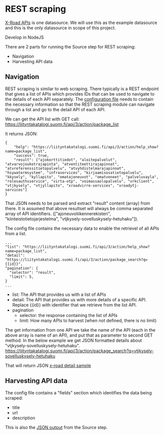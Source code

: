 # REST scraping
[X-Road APIs](https://liityntakatalogi.suomi.fi/api/3/action/package_list) is one datasource. We will use this as the example datasource and this is the only datasource in scope of this project.

Develop in NodeJS

There are 2 parts for running the Source step for REST scraping:
- Navigation
- Harvesting API data

## Navigation
REST scraping is similar to web scraping. There typically is a REST endpoint that gives a list of APIs which provides IDs that can be used to navigate to the details of each API separately.
The [configuration file](sample-x-road.json) needs to contain the necessary information so that the REST scraping module can navigate through a list and go to the detail API of each API.

We can get the API list with GET call: https://liityntakatalogi.suomi.fi/api/3/action/package_list

It returns JSON:

```
{
	"help": "https://liityntakatalogi.suomi.fi/api/3/action/help_show?name=package_list",
	"success": true,
	"result": ["ajokorttitiedot", "aloitepalvelut", "atvarvojoukotrajapinta", "atventiteettirajapinnat", "atvreferenssitietopalvelu", "atvyhdistelmarajapinnat", "hsywatermsystem", "infraservices", "kirjaamisosatietopalvelu", "kkysely", "kyllapito", "omatajoneuvot", "omatveneet", "palveluvayla", "rolesauthsservice", "virta-otp", "voimassaolopalvelu", "vrkclient", "vtjkysely", "vtjyllapito", "xroadvirre-services", "xroadytj-services"]
}
```
That JSON needs to be parsed and extract "result" content (array) from there. It is assumed that above resultset will always be comma separated array of API identifiers. (["ajoneuvoliikennerekisteri", "kiinteistotietojarjestelma", "vtjkysely-sovelluskysely-hetuhaku"]).  

The config file contains the necessary data to enable the retrievel of all APIs from a list.
```
...
"list": "https://liityntakatalogi.suomi.fi/api/3/action/help_show?name=package_list",
"detail": "https://liityntakatalogi.suomi.fi/api/3/action/package_search?q={{id}}",
"pagination": {
  "selector": "result",
  "limit": 5,
}
...
```
- list: The API that provides us with a list of APIs
- detail: The API that provides us with more details of a specific API. Replace {{id}} with identifier that we retrieve from the list API.
- pagination
  - selector: the response containing the list of APIs
  - limit: How many APIs to harvest (when not defined, there is no limit)



The get information from one API we take the name of the API (each in the above array is name of an API), and put that as parameter to second GET method. In the below example we get JSON formatted details about "vtjkysely-sovelluskysely-hetuhaku".  
https://liityntakatalogi.suomi.fi/api/3/action/package_search?q=vtjkysely-sovelluskysely-hetuhaku

That will return JSON [x-road detail sample](sample-x-road-input.json)

## Harvesting API data
The config file contains a "fields" section which identifies the data being scraped:
- title
- url
- description

This is also the [JSON output](../sample-out.json) from the Source step.
